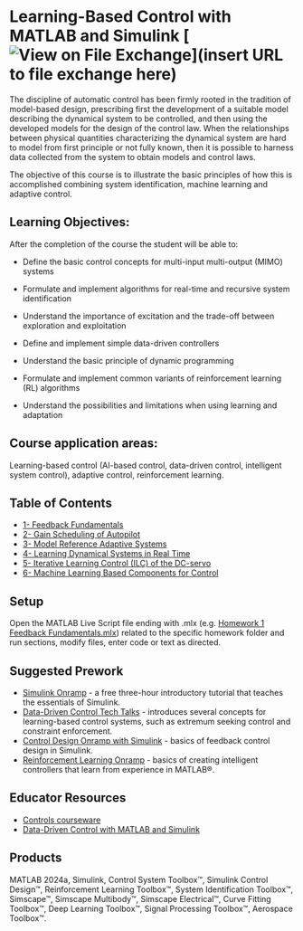 # Learning-Based Control with MATLAB and Simulink [![View on File Exchange](https://www.mathworks.com/matlabcentral/images/matlab-file-exchange.svg)](insert URL to file exchange here)
The discipline of automatic control has been firmly rooted in the tradition of model-based design, prescribing first the development of a suitable model describing the dynamical system to be controlled, and then using the developed models for the design of the control law. When the relationships between physical quantities characterizing the dynamical system are hard to model from first principle or not fully known, then it is possible to harness data collected from the system to obtain models and control laws.

The objective of this course is to illustrate the basic principles of how this is accomplished combining system identification, machine learning and adaptive control.

## Learning Objectives:
After the completion of the course the student will be able to:

- Define the basic control concepts for multi-input multi-output (MIMO) systems

- Formulate and implement algorithms for real-time and recursive system identification

- Understand the importance of excitation and the trade-off between exploration and exploitation

- Define and implement simple data-driven controllers

- Understand the basic principle of dynamic programming

- Formulate and implement common variants of reinforcement learning (RL) algorithms

- Understand the possibilities and limitations when using learning and adaptation

## Course application areas:

Learning-based control (AI-based control, data-driven control, intelligent system control), adaptive control, reinforcement learning.

## Table of Contents
- [1- Feedback Fundamentals](https://github.com/cescongroup/Learning-based-control-with-MATLAB-and-Simulink/blob/main/Homework%201%20Feedback%20Fundamentals/Homework%201%20Feedback%20Fundamentals.pdf)
- [2- Gain Scheduling of Autopilot](https://github.com/cescongroup/Learning-based-control-with-MATLAB-and-Simulink/blob/main/Homework%202%20Gain%20Scheduling%20of%20Autopilot/Homework%202%20Gain%20Scheduling%20of%20Autopilot.pdf)
- [3- Model Reference Adaptive Systems](https://github.com/cescongroup/Learning-based-control-with-MATLAB-and-Simulink/blob/main/Homework%203%20Model%20Reference%20Adaptive%20Systems/Homework%203%20Model%20Reference%20Adaptive%20Systems.pdf)
- [4- Learning Dynamical Systems in Real Time](https://github.com/cescongroup/Learning-based-control-with-MATLAB-and-Simulink/blob/main/Homework%204%20Learning%20Dynamical%20Systems%20in%20Real%20Time/Homework%204%20Learning%20Dynamical%20Systems%20in%20Real%20Time.pdf)
- [5- Iterative Learning Control (ILC) of the DC-servo](https://github.com/cescongroup/Learning-based-control-with-MATLAB-and-Simulink/blob/main/Homework%205%20Iterative%20Learning%20Control%20(ILC)%20of%20the%20DC-servo/Homework%205%20Iterative%20Learning%20Control%20(ILC)%20of%20the%20DC-servo.pdf)
- [6- Machine Learning Based Components for Control](https://github.com/cescongroup/Learning-based-control-with-MATLAB-and-Simulink/blob/main/Homework%206%20Machine%20Learning%20Based%20Components%20for%20Control/Homework%206%20Machine%20Learning%20Based%20Components%20for%20Control.pdf)

## Setup
Open the MATLAB Live Script file ending with .mlx (e.g. [Homework 1 Feedback Fundamentals.mlx](https://github.com/cescongroup/Learning-based-control-with-MATLAB-and-Simulink/blob/main/Homework%201%20Feedback%20Fundamentals/Homework%201%20Feedback%20Fundamentals.mlx))
related to the specific homework folder and run sections, modify files, enter code or text as directed.

## Suggested Prework
- [Simulink Onramp](https://matlabacademy.mathworks.com/details/simulink-onramp/simulink) - a free three-hour introductory tutorial that teaches the essentials of Simulink.
- [Data-Driven Control Tech Talks](https://www.mathworks.com/videos/series/learning-based-control.html) - introduces several concepts for learning-based control systems, such as extremum seeking control and constraint enforcement.
- [Control Design Onramp with Simulink](https://matlabacademy.mathworks.com/details/control-design-onramp-with-simulink/controls) - basics of feedback control design in Simulink.
- [Reinforcement Learning Onramp](https://matlabacademy.mathworks.com/details/reinforcement-learning-onramp/reinforcementlearning) - basics of creating intelligent controllers that learn from experience in MATLAB®.

## Educator Resources
- [Controls courseware](https://www.mathworks.com/academia/courseware/teaching-controls-with-matlab-and-simulink.html)
- [Data-Driven Control with MATLAB and Simulink](https://www.mathworks.com/solutions/control-systems/data-driven-controls.html)
  
## Products
MATLAB 2024a, Simulink, Control System Toolbox™, Simulink Control Design™, Reinforcement Learning Toolbox™, System Identification Toolbox™, Simscape™, Simscape Multibody™, Simscape Electrical™, Curve Fitting Toolbox™, Deep Learning Toolbox™,
Signal Processing Toolbox™, Aerospace Toolbox™.
